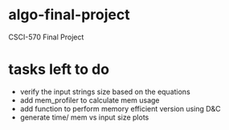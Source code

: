 # algo-final-project

CSCI-570 Final Project

# tasks left to do

- verify the input strings size based on the equations
- add mem_profiler to calculate mem usage
- add function to perform memory efficient version using D&C
- generate time/ mem vs input size plots

